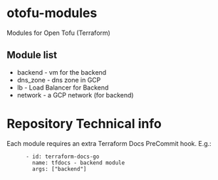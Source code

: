 # otofu-modules
Modules for Open Tofu (Terraform)

## Module list

- backend - vm for the backend
- dns_zone - dns zone in GCP
- lb - Load Balancer for Backend
- network - a GCP network (for backend)


# Repository Technical info

Each module requires an extra Terraform Docs PreCommit hook. E.g.:
```
      - id: terraform-docs-go
        name: tfdocs - backend module
        args: ["backend"]
```
